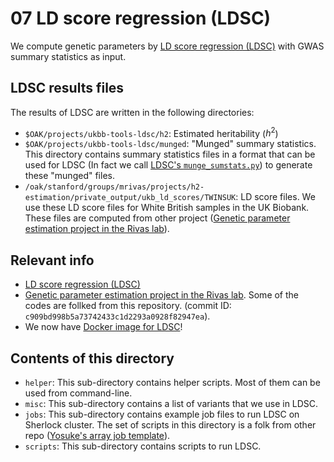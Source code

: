 # 07 LD score regression (LDSC)

We compute genetic parameters by [LD score regression (LDSC)](https://github.com/bulik/ldsc) with GWAS summary statistics as input.

## LDSC results files

The results of LDSC are written in the following directories:

- `$OAK/projects/ukbb-tools-ldsc/h2`: Estimated heritability ($h^2$)
- `$OAK/projects/ukbb-tools-ldsc/munged`: "Munged" summary statistics. This directory contains summary statistics files in a format that can be used for LDSC (In fact we call [LDSC's `munge_sumstats.py`](https://github.com/bulik/ldsc/blob/master/munge_sumstats.py)) to generate these "munged" files.
- `/oak/stanford/groups/mrivas/projects/h2-estimation/private_output/ukb_ld_scores/TWINSUK`: LD score files. We use these LD score files for White British samples in the UK Biobank. These files are computed from other project ([Genetic parameter estimation project in the Rivas lab](https://github.com/rivas-lab/genetic-parameter-estimation)).

## Relevant info

- [LD score regression (LDSC)](https://github.com/bulik/ldsc)
- [Genetic parameter estimation project in the Rivas lab](https://github.com/rivas-lab/genetic-parameter-estimation). Some of the codes are follked from this repository. (commit ID: `c909bd998b5a73742433c1d2293a0928f82947ea`).
- We now have [Docker image for LDSC](https://github.com/yk-tanigawa/docker-LDSC)!

## Contents of this directory

- `helper`: This sub-directory contains helper scripts. Most of them can be used from command-line.
- `misc`: This sub-directory contains a list of variants that we use in LDSC.
- `jobs`: This sub-directory contains example job files to run LDSC on Sherlock cluster. The set of scripts in this directory is a folk from other repo ([Yosuke's array job template](https://github.com/yk-tanigawa/array-job-template)).
- `scripts`: This sub-directory contains scripts to run LDSC.
